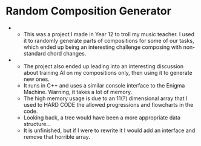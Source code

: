 # Random Composition Generator

- - This was a project I made in Year 12 to troll my music teacher. I used it to randomly generate parts of compositions for some of our tasks, which ended up being an interesting challenge composing with non-standard chord changes.
- - The project also ended up leading into an interesting discussion about training AI on my compositions only, then using it to generate new ones.
  - It runs in C++ and uses a similar console interface to the Enigma Machine. Warning, it takes a lot of memory.
  - The high memory usage is due to an 11(?) dimensional array that I used to HARD CODE the allowed progressions and flowcharts in the code.
  - Looking back, a tree would have been a more appropriate data structure...
  - It is unfinished, but if I were to rewrite it I would add an interface and remove that horrible array.
